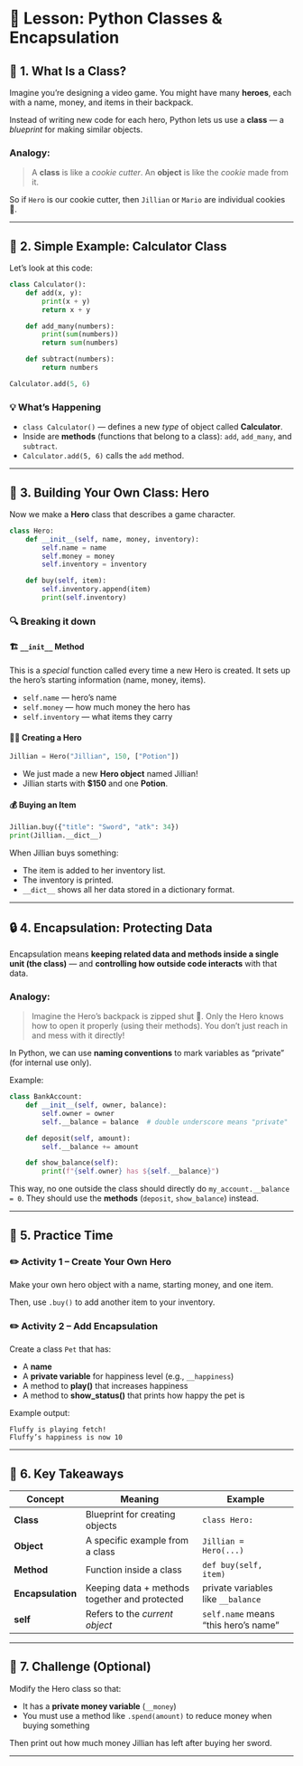 # 🧠 Lesson: Python Classes & Encapsulation


## 🚀 1. What Is a Class?

Imagine you’re designing a video game.
You might have many **heroes**, each with a name, money, and items in their backpack.

Instead of writing new code for each hero, Python lets us use a **class** — a *blueprint* for making similar objects.

### Analogy:

> A **class** is like a *cookie cutter*.
> An **object** is like the *cookie* made from it.

So if `Hero` is our cookie cutter, then `Jillian` or `Mario` are individual cookies 🍪.

---

## 🧩 2. Simple Example: Calculator Class

Let’s look at this code:

```python
class Calculator():
    def add(x, y):
        print(x + y)
        return x + y

    def add_many(numbers):
        print(sum(numbers))
        return sum(numbers)

    def subtract(numbers):
        return numbers

Calculator.add(5, 6)
```

### 💡 What’s Happening

* `class Calculator()` — defines a new *type* of object called **Calculator**.
* Inside are **methods** (functions that belong to a class):
  `add`, `add_many`, and `subtract`.
* `Calculator.add(5, 6)` calls the `add` method.

---

## 🧱 3. Building Your Own Class: Hero

Now we make a **Hero** class that describes a game character.

```python
class Hero:
    def __init__(self, name, money, inventory):
        self.name = name
        self.money = money
        self.inventory = inventory

    def buy(self, item):
        self.inventory.append(item)
        print(self.inventory)
```

### 🔍 Breaking it down

#### 🏗️ `__init__` Method

This is a *special* function called every time a new Hero is created.
It sets up the hero’s starting information (name, money, items).

* `self.name` — hero’s name
* `self.money` — how much money the hero has
* `self.inventory` — what items they carry

#### 🧍‍♀️ Creating a Hero

```python
Jillian = Hero("Jillian", 150, ["Potion"])
```

* We just made a new **Hero object** named Jillian!
* Jillian starts with **$150** and one **Potion**.

#### 💰 Buying an Item

```python
Jillian.buy({"title": "Sword", "atk": 34})
print(Jillian.__dict__)
```

When Jillian buys something:

* The item is added to her inventory list.
* The inventory is printed.
* `__dict__` shows all her data stored in a dictionary format.

---

## 🔒 4. Encapsulation: Protecting Data

Encapsulation means **keeping related data and methods inside a single unit (the class)** — and **controlling how outside code interacts** with that data.

### Analogy:

> Imagine the Hero’s backpack is zipped shut 🎒.
> Only the Hero knows how to open it properly (using their methods).
> You don’t just reach in and mess with it directly!

In Python, we can use **naming conventions** to mark variables as “private” (for internal use only).

Example:

```python
class BankAccount:
    def __init__(self, owner, balance):
        self.owner = owner
        self.__balance = balance  # double underscore means "private"

    def deposit(self, amount):
        self.__balance += amount

    def show_balance(self):
        print(f"{self.owner} has ${self.__balance}")
```

This way, no one outside the class should directly do `my_account.__balance = 0`.
They should use the **methods** (`deposit`, `show_balance`) instead.

---

## 🧠 5. Practice Time

### ✏️ Activity 1 – Create Your Own Hero

Make your own hero object with a name, starting money, and one item.

Then, use `.buy()` to add another item to your inventory.

### ✏️ Activity 2 – Add Encapsulation

Create a class `Pet` that has:

* A **name**
* A **private variable** for happiness level (e.g., `__happiness`)
* A method to **play()** that increases happiness
* A method to **show_status()** that prints how happy the pet is

Example output:

```
Fluffy is playing fetch!
Fluffy’s happiness is now 10
```

---

## 💬 6. Key Takeaways

| Concept           | Meaning                                       | Example                              |
| ----------------- | --------------------------------------------- | ------------------------------------ |
| **Class**         | Blueprint for creating objects                | `class Hero:`                        |
| **Object**        | A specific example from a class               | `Jillian = Hero(...)`                |
| **Method**        | Function inside a class                       | `def buy(self, item)`                |
| **Encapsulation** | Keeping data + methods together and protected | private variables like `__balance`   |
| **self**          | Refers to the *current object*                | `self.name` means “this hero’s name” |

---

## 🌟 7. Challenge (Optional)

Modify the Hero class so that:

* It has a **private money variable** (`__money`)
* You must use a method like `.spend(amount)` to reduce money when buying something

Then print out how much money Jillian has left after buying her sword.

---
